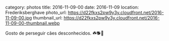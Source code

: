 category: photos 
title: 2016-11-09-00
date: 2016-11-09
location: Frederiksberghave
photo_url: https://d22fkxs2pw9y3y.cloudfront.net/2016-11-09-00.jpg
thumbnail_url: https://d22fkxs2pw9y3y.cloudfront.net/2016-11-09-00-thumbnail.webp

Gosto de perseguir cães desconhecidos. ☘️🐕🍁           